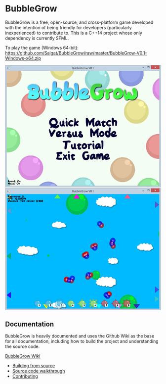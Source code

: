 BubbleGrow
=================

BubbleGrow is a free, open-source, and cross-platform game developed with the intention of being friendly for developers (particularly inexperienced) to contribute to. This is a C++14 project whose only dependency is currently SFML.

To play the game (Windows 64-bit): https://github.com/Salgat/BubbleGrow/raw/master/BubbleGrow-V0.1-Windows-x64.zip

![](https://github.com/Salgat/BubbleGrow/blob/master/doc/MainMenu.png) ![](https://github.com/Salgat/BubbleGrow/blob/master/doc/InGameScreenshot.png)

Documentation
------------------------------------------

BubbleGrow is heavily documented and uses the Github Wiki as the base for all documentation, including how to build the project and understanding the source code.

[BubbleGrow Wiki](https://github.com/Salgat/BubbleGrow/wiki)
* [Building from source](https://github.com/Salgat/BubbleGrow/wiki/Building-from-source)
* [Source code walkthrough](https://github.com/Salgat/BubbleGrow/wiki/Source-code-walkthrough)
* [Contributing]()

